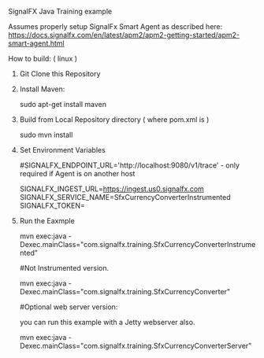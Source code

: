 SignalFX Java Training example

Assumes properly setup SignalFx Smart Agent as described here: https://docs.signalfx.com/en/latest/apm2/apm2-getting-started/apm2-smart-agent.html

How to build: ( linux )

1. Git Clone this Repository

2. Install Maven:

    sudo apt-get install maven 
    
3. Build from Local Repository directory ( where pom.xml is )

    sudo mvn install
    
4. Set Environment Variables

    #SIGNALFX_ENDPOINT_URL='http://localhost:9080/v1/trace' - only required if Agent is on another host

    SIGNALFX_INGEST_URL=https://ingest.us0.signalfx.com
    SIGNALFX_SERVICE_NAME=SfxCurrencyConverterInstrumented
    SIGNALFX_TOKEN=<YourTokenHere>

5. Run the Eaxmple

    mvn exec:java -Dexec.mainClass="com.signalfx.training.SfxCurrencyConverterInstrumented"

    #Not Instrumented version.

    mvn exec:java -Dexec.mainClass="com.signalfx.training.SfxCurrencyConverter"
    
    #Optional web server version:
    
    you can run this example with a Jetty webserver also.
    
    mvn exec:java -Dexec.mainClass="com.signalfx.training.SfxCurrencyConverterServer"
    
    
